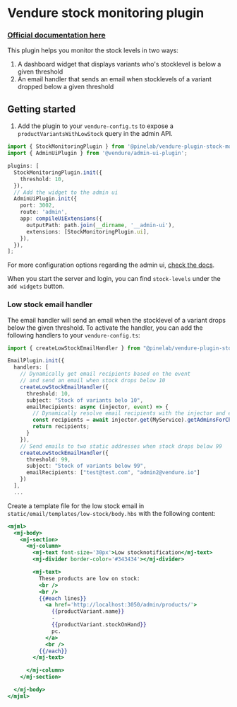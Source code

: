 # Vendure stock monitoring plugin

### [Official documentation here](https://pinelab-plugins.com/plugin/vendure-plugin-stock-monitoring)

This plugin helps you monitor the stock levels in two ways:

1. A dashboard widget that displays variants who's stocklevel is below a given threshold
2. An email handler that sends an email when stocklevels of a variant dropped below a given threshold

## Getting started

1. Add the plugin to your `vendure-config.ts` to expose a `productVariantsWithLowStock` query in the admin API.

```ts
import { StockMonitoringPlugin } from '@pinelab/vendure-plugin-stock-monitoring';
import { AdminUiPlugin } from '@vendure/admin-ui-plugin';

plugins: [
  StockMonitoringPlugin.init({
    threshold: 10,
  }),
  // Add the widget to the admin ui
  AdminUiPlugin.init({
    port: 3002,
    route: 'admin',
    app: compileUiExtensions({
      outputPath: path.join(__dirname, '__admin-ui'),
      extensions: [StockMonitoringPlugin.ui],
    }),
  }),
];
```

For more configuration options regarding the admin
ui, [check the docs](https://www.vendure.io/docs/plugins/extending-the-admin-ui/).

When you start the server and login, you can find `stock-levels` under the `add widgets` button.

### Low stock email handler

The email handler will send an email when the stocklevel of a variant drops below the given threshold. To activate the
handler, you can add the following handlers to your `vendure-config.ts`:

```ts
import { createLowStockEmailHandler } from "@pinelab/vendure-plugin-stock-monitoring";

EmailPlugin.init({
  handlers: [
    // Dynamically get email recipients based on the event
    // and send an email when stock drops below 10
    createLowStockEmailHandler({
      threshold: 10,
      subject: "Stock of variants belo 10",
      emailRecipients: async (injector, event) => {
        // Dynamically resolve email recipients with the injector and event
        const recipients = await injector.get(MyService).getAdminsForChannel(event.ctx);
        return recipients;
      }
    }),
    // Send emails to two static addresses when stock drops below 99
    createLowStockEmailHandler({
      threshold: 99,
      subject: "Stock of variants below 99",
      emailRecipients: ["test@test.com", "admin2@vendure.io"]
    })
  ],
  ...
```

Create a template file for the low stock email in `static/email/templates/low-stock/body.hbs` with the following
content:

```handlebars
<mjml>
  <mj-body>
    <mj-section>
      <mj-column>
        <mj-text font-size='30px'>Low stocknotification</mj-text>
        <mj-divider border-color='#343434'></mj-divider>

        <mj-text>
          These products are low on stock:
          <br />
          <br />
          {{#each lines}}
            <a href='http://localhost:3050/admin/products/'>
              {{productVariant.name}}
              -
              {{productVariant.stockOnHand}}
              pc.
            </a>
            <br />
          {{/each}}
        </mj-text>

      </mj-column>
    </mj-section>

  </mj-body>
</mjml>
```
